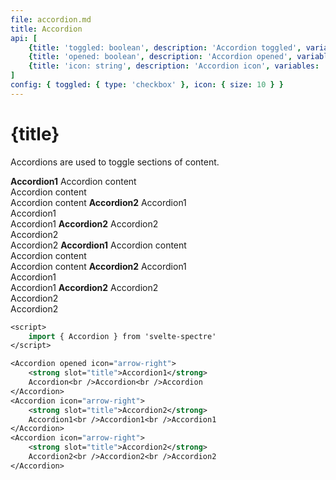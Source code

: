 ```yaml
---
file: accordion.md
title: Accordion
api: [
	{title: 'toggled: boolean', description: 'Accordion toggled', variables: 'true | false'},
	{title: 'opened: boolean', description: 'Accordion opened', variables: 'true | false'},
	{title: 'icon: string', description: 'Accordion icon', variables: 'arrow-up | arrow-right | arrow-down | arrow-left | upward | forward | downward | back | caret | menu | apps | more-horiz | more-vert | resize-horiz | resize-vert | plus | minus | cross | check | stop | shutdown | refresh | search | flag | bookmark | edit | delete | share | download | upload | copy | mail | people | message | photo | time | location | link | emoji | xray | home | circle-check | wifi | audio'},
]
config: { toggled: { type: 'checkbox' }, icon: { size: 10 } }
---
```


<script>
    import {Accordion, Col, Grid, Divider} from '$lib'
    import Knobs from '../_knobs.svelte'

    let state = { toggled: true, icon: 'arrow-right' }
</script>

# {title}

Accordions are used to toggle sections of content.

<p>
    <Grid>
        <Col>
            <Accordion opened bind:toggled={state.toggled} icon={state.icon}>
                <strong slot="title">Accordion1</strong>
                Accordion content<br />Accordion content<br />Accordion content
            </Accordion>
            <Accordion bind:toggled={state.toggled} icon="arrow-right">
                <strong slot="title">Accordion2</strong>
                Accordion1<br />Accordion1<br />Accordion1
            </Accordion>
            <Accordion bind:toggled={state.toggled} icon="arrow-right">
                <strong slot="title">Accordion2</strong>
                Accordion2<br />Accordion2<br />Accordion2
            </Accordion>
        </Col>
        <Col>
            <Accordion>
                <strong slot="title">Accordion1</strong>
                Accordion content<br />Accordion content<br />Accordion content
            </Accordion>
            <Accordion opened>
                <strong slot="title">Accordion2</strong>
                Accordion1<br />Accordion1<br />Accordion1
            </Accordion>
            <Accordion>
                <strong slot="title">Accordion2</strong>
                Accordion2<br />Accordion2<br />Accordion2
            </Accordion>
        </Col>
    </Grid>
</p>

<p>
    <Knobs bind:state={state} {config}/>
</p>

```sv
<script>
    import { Accordion } from 'svelte-spectre'
</script>

<Accordion opened icon="arrow-right">
    <strong slot="title">Accordion1</strong>
    Accordion<br />Accordion<br />Accordion
</Accordion>
<Accordion icon="arrow-right">
    <strong slot="title">Accordion2</strong>
    Accordion1<br />Accordion1<br />Accordion1
</Accordion>
<Accordion icon="arrow-right">
    <strong slot="title">Accordion2</strong>
    Accordion2<br />Accordion2<br />Accordion2
</Accordion>
```
